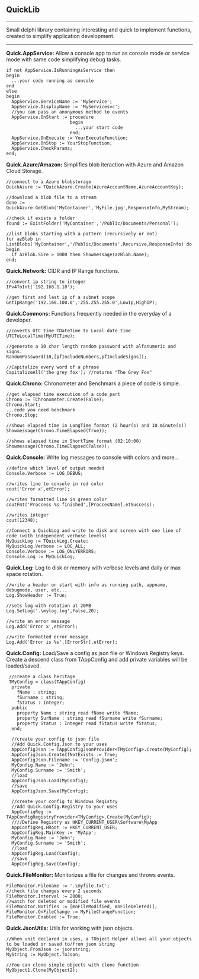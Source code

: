 ﻿**QuickLib**
--------
----------


Small delphi library containing interesting and quick to implement functions, created to simplify application development.


----------
**Quick.AppService:** Allow a console app to run as console mode or service mode with same code simplifying debug tasks.

    if not AppService.IsRunningAsService then
    begin
      ...your code running as console
    end
    else
    begin
      AppService.ServiceName := 'MyService';
      AppService.DisplayName := 'MyServicesvc';
      //you can pass an anonymous method to events
      AppService.OnStart := procedure
	                        begin
                              ...your start code
	                        end;
	  AppService.OnExecute := YourExecuteFunction;
	  AppService.OnStop := YourStopFunction;
      AppService.CheckParams;
    end;

**Quick.Azure/Amazon:** Simplifies blob iteraction with Azure and Amazon Cloud Storage.

    //connect to a Azure blobstorage
    QuickAzure := TQuickAzure.Create(AzureAccountName,AzureAccountKey);
    
    //download a blob file to a stream
    done := QuickAzure.GetBlob('MyContainer','MyFile.jpg',ResponseInfo,MyStream);
    
    //check if exists a folder
    found := ExistFolder('MyContainer','/Public/Documents/Personal');
    
    //list blobs starting with a pattern (recursively or not)
    for azBlob in ListBlobs('MyContainer','/Public/Documents',Recursive,ResponseInfo) do
    begin
	  if azBlob.Size > 1000 then Showmessage(azBlob.Name);
    end;

**Quick.Network:** CIDR and IP Range functions.

    //convert ip string to integer
    IPv4ToInt('192.168.1.10');

	//get first and last ip of a subnet scope
    GetIpRange('192.168.100.0','255.255.255.0',LowIp,HighIP);

**Quick.Commons:** Functions frequently needed in the everyday of a developer.

    //coverts UTC time TDateTime to Local date time
    UTCToLocalTime(MyUTCTime);
    
    //generate a 10 char length random password with alfanumeric and signs.
    RandomPassword(10,[pfIncludeNumbers,pfIncludeSigns]);
    
    //Capitalize every word of a phrase
    CapitalizeAll('the grey fox'); //returns "The Grey Fox"

**Quick.Chrono:** Chronometer and Benchmark a piece of code is simple.

    //get elapsed time execution of a code part
    Chrono := TChronometer.Create(False);
    Chrono.Start;
    ...code you need benchmark
    Chrono.Stop;
    
    //shows elapsed time in LongTime format (2 hour(s) and 10 minute(s))
    Showmessage(Chrono.TimeElapsed(True));

    //shows elapsed time in ShortTime format (02:10:00)
    Showmessage(Chrono.TimeElapsed(False));
    
**Quick.Console:** Write log messages to console with colors and more...

    //define which level of output needed
    Console.Verbose := LOG_DEBUG;
    
    //writes line to console in red color
    cout('Error x',etError); 
	
	//writes formatted line in green color
    coutFmt('Proccess %s finished',[ProccesName],etSuccess);
    
    //writes integer
    cout(12348);
    
    //Connect a QuickLog and write to disk and screen with one line of code (with independent verbose levels)
    MyQuickLog := TQuickLog.Create;
    MyQuickLog.Verbose := LOG_ALL;
    Console.Verbose := LOG_ONLYERRORS;
    Console.Log := MyQuickLog;

**Quick.Log:** Log to disk or memory with verbose levels and daily or max space rotation.

    //write a header on start with info as running path, appname, debugmode, user, etc...
    Log.ShowHeader := True;
    
    //sets log with rotation at 20MB
    Log.SetLog('.\mylog.log',False,20);
    
    //write an error message
    Log.Add('Error x',etError);
    
    //write formatted error message
    Log.Add('Error is %s',[ErrorStr],etError);

**Quick.Config:** Load/Save a config as json file or Windows Registry keys. Create a descend class from TAppConfig and add private variables will be loaded/saved.

     //create a class heritage
     TMyConfig = class(TAppConfig)
      private
        fName : string;
        fSurname : string;
        fStatus : Integer;
      public
        property Name : string read fName write fName;
        property SurName : string read fSurname write fSurname;
        property Status : Integer read fStatus write fStatus;
      end;
      
      //create your config to json file
	  //Add Quick.Config.Json to your uses
	  AppConfigJson := TAppConfigJsonProvider<TMyConfig>.Create(MyConfig);
	  AppConfigJson.CreateIfNotExists := True;
      AppConfigJson.Filename := 'Config.json';
      MyConfig.Name := 'John';
      MyConfig.Surname := 'Smith';
	  //load
      AppConfigJson.Load(MyConfig);
	  //save
	  AppConfigJson.Save(MyConfig);
	  
	  //create your config to Windows Registry
	  //Add Quick.Config.Registry to your uses
	  AppConfigReg := TAppConfigRegistryProvider<TMyConfig>.Create(MyConfig);
	  ////Define Registry as HKEY_CURRENT_USER\Software\MyApp
	  AppConfigReg.HRoot := HKEY_CURRENT_USER; 
	  AppConfigReg.MainKey := 'MyApp';
      MyConfig.Name := 'John';
      MyConfig.Surname := 'Smith';
	  //load
      AppConfigReg.Load(Config);
	  //save
	  AppConfigReg.Save(Config);

**Quick.FileMonitor:** Monitorizes a file for changes and throws events.

    FileMonitor.Filename := '.\myfile.txt';
    //check file changes every 2 seconds
    FileMonitor.Interval := 2000;
    //watch for deleted or modified file events
    FileMonitor.Notifies := [mnFileModified, mnFileDeleted)];
    FileMonitor.OnFileChange := MyFileChangeFunction;
    FileMonitor.Enabled := True;

	
**Quick.JsonUtils:** Utils for working with json objects.

	//When unit declared in uses, a TObject Helper allows all your objects to be loaded or saved to/from json string
	MyObject.FromJson := jsonstring;
	MyString := MyObject.ToJson;
	
	//You can clone simple objects with clone function
	MyObject1.Clone(MyObject2);